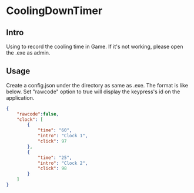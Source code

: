 # CoolingDownTimer
## Intro
Using to record the cooling time in Game.
If it's not working, please open the .exe as admin.

## Usage
Create a config.json under the directory as same as .exe.
The format is like below. Set "rawcode" option to true will display the keypress's id on the application.
```json
{
    "rawcode":false,
    "clock": [
        {
            "time": "60",
            "intro": "Clock 1",
            "click": 97
        },
        {
            "time": "25",
            "intro": "Clock 2",
            "click": 98
        }
    ]
}
```